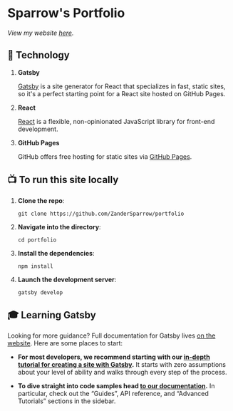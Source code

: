 # Sparrow's Portfolio

_View my website [here](https://zandersparrow.github.io/portfolio/)._

## 🚀 Technology

1.  **Gatsby**

    [Gatsby](https://www.gatsbyjs.org/) is a site generator for React that specializes in fast, static sites, so it's a perfect starting point for a React site hosted on GitHub Pages. 


2.  **React**

    [React](https://reactjs.org/) is a flexible, non-opinionated JavaScript library for front-end development.


3.  **GitHub Pages**

    GitHub offers free hosting for static sites via [GitHub Pages](https://pages.github.com/).

    
## 📺 To run this site locally


  1.  **Clone the repo**: 

      ```
      git clone https://github.com/ZanderSparrow/portfolio
      ```
  
  2.  **Navigate into the directory**: 

      ```
      cd portfolio
      ```
  
  3.  **Install the dependencies**:

      ```
      npm install
      ``` 
  
  4.  **Launch the development server**: 
      
      ```
      gatsby develop
      ```
  
  

## 🎓 Learning Gatsby

Looking for more guidance? Full documentation for Gatsby lives [on the website](https://www.gatsbyjs.org/). Here are some places to start:

-   **For most developers, we recommend starting with our [in-depth tutorial for creating a site with Gatsby](https://www.gatsbyjs.org/tutorial/).** It starts with zero assumptions about your level of ability and walks through every step of the process.

-   **To dive straight into code samples head [to our documentation](https://www.gatsbyjs.org/docs/).** In particular, check out the “Guides”, API reference, and “Advanced Tutorials” sections in the sidebar.

